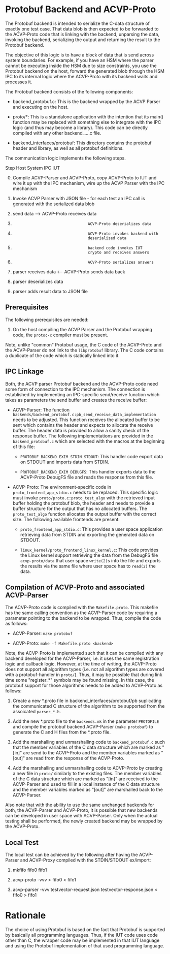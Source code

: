 # Protobuf Backend and ACVP-Proto

The Protobuf backend is intended to serialize the C-data structure of exactly one test case. That data blob is then expected to be forwarded to the ACVP-Proto code that is linking with the backend, unparsing the data, invoking the backend, serializing the output and returning the result to the Protobuf backend.

The objective of this logic is to have a block of data that is send across system boundaries. For example, if you have an HSM where the parser cannot be executing inside the HSM due to size constraints, you use the Protobuf backend on the host, forward the generated blob through the HSM IPC to its internal logic where the ACVP-Proto with its backend waits and processes it.

The Protobuf backend consists of the following components:

- backend_protobuf.c: This is the backend wrapped by the ACVP Parser and executing on the host.

- proto/*: This is a standalone application with the intention that its main() function may be replaced with something else to integrate with the IPC logic (and thus may become a library). This code can be directly compiled with any other backend_....c file.

- backend_interfaces/protobuf: This directory contains the protobuf header and library, as well as all protobuf definitions.

The communication logic implements the following steps.

Step  Host System                 IPC  IUT

0.    Compile ACVP-Parser and
      ACVP-Proto, copy ACVP-Proto
      to IUT and wire it up
      with the IPC mechanism,
      wire up the ACVP Parser
      with the IPC mechanism

1.    Invoke ACVP Parser with
      JSON file - for each test
      an IPC call is generated
      with the serialized
      data blob

2.    send data                   -->   ACVP-Proto receives data

3.                                      ACVP-Proto deserializes data

4.                                      ACVP-Proto invokes backend with
                                        deserialized data

5.                                      backend code invokes IUT
                                        crypto and receives answers

6.                                      ACVP-Proto serializes answers

7.    parser receives data        <--   ACVP-Proto sends data back

8.    parser deserializes data

9.    parser adds result data
      to JSON file

## Prerequisites

The following prerequisites are needed:

1. On the host compiling the ACVP Parser and the Protobuf wrapping code, the `protoc-c` compiler must be present.

Note, unlike "common" Protobuf usage, the C code of the ACVP-Proto and the ACVP-Parser do not link to the `libprotobuf` library. The C code contains a duplicate of the code which is statically linked into it.

## IPC Linkage

Both, the ACVP parser Protobuf backend and the ACVP-Proto code need some
form of connection to the IPC mechanism. The connection is established by implementing an IPC-specific send/receive function which takes as parameters the send buffer and creates the receive buffer:

* ACVP-Parser: The function `backends/backend_protobuf.c:pb_send_receive_data_implementation` needs to be adjusted. This function receives the allocated buffer to be sent which contains the header and expects to allocate the receive buffer. The header data is provided to allow a sanity check of the response buffer. The following implementations are provided in the `backend_protobuf.c` which are selected with the macros at the beginning of this file:

	- `PROTOBUF_BACKEND_EXIM_STDIN_STDOUT`: This handler code export data on STDOUT and imports data from STDIN.

	- `PROTOBUF_BACKEND_EXIM_DEBUGFS`: This handler exports data to the ACVP-Proto DebugFS file and reads the response from this file.

* ACVP-Proto: The environment-specific code in `proto_frontend_app_stdio.c` needs to be replaced. This specific logic must invoke `proto/proto.c:proto_test_algo` with the retrieved input buffer holding the protobuf blob, the header and needs to provide a buffer structure for the output that has no allocated buffers. The `proto_test_algo` function allocates the output buffer with the correct size. The following available frontends are present:

	- `proto_frontend_app_stdio.c`: This provides a user space application retrieving data from STDIN and exporting the generated data on STDOUT.

	- `linux_kernel/proto_frontend_linux_kernel.c`: This code provides the Linux kernel support retrieving the data from the DebugFS file `acvp-proto/data` that user space `write(2)`s into the file and exports the results via the same file where user space has to `read(2)` the data.

## Compilation of ACVP-Proto and associated ACVP-Parser

The ACVP-Proto code is compiled with the `Makefile.proto`. This makefile has the same calling convention as the ACVP-Parser code by requiring a parameter pointing to the backend to be wrapped. Thus, compile the code as follows:

* ACVP-Parser: `make protobuf`

* ACVP-Proto: `make -f Makefile.proto <backend>`

Note, the ACVP-Proto is implemented such that it can be compiled with any backend developed for the ACVP-Parser, i.e. it uses the same registration logic and callback logic. However, at the time of writing, the ACVP-Proto does not support all algorithm types (i.e. not all algorithm types are covered with a protobuf-handler in `proto/`). Thus, it may be possible that during link time some "register_*" symbols may be found missing. In this case, the protobuf support for those algorithms needs to be added to ACVP-Proto as follows:

1. Create a new *.proto file in backend_interfaces/protobuf/pb suplicating the communicated C structure of the algorithm to be supported from the assoicated `parser_*.h`.

2. Add the new *.proto file to the `backends.mk` in the parameter `PROTOFILE` and compile the protobuf backend ACVP-Parser (`make protobuf`) to generate the C and H files from the *.proto file.

3. Add the marshalling and unmarshalling code to `backend_protobuf.c` such that the member variables of the C data structure which are marked as "[in]" are send to the ACVP-Proto and the member variables marked as "[out]" are read from the response of the ACVP-Proto.

4. Add the marshalling and unmarshalling code to ACVP-Proto by creating a new file in `proto/` similarly to the existing files. The member variables of the C data structure which are marked as "[in]" are received to the ACVP-Parser and used to fill in a local instance of the C data structure and the member variables marked as "[out]" are marshalled back to the ACVP-Parser.

Also note that with the ability to use the same unchanged backends for both, the ACVP-Parser and ACVP-Proto, it is possible that new backends can be developed in user space with ACVP-Parser. Only when the actual testing shall be performed, the newly created backend may be wrapped by the ACVP-Proto.

## Local Test

The local test can be achieved by the following after having the ACVP-Parser and ACVP-Proxy compiled with the STDIN/STDOUT ex/import:

1. mkfifo fifo0 fifo1

2. acvp-proto -vvv > fifo0 < fifo1

3. acvp-parser -vvv testvector-request.json testvector-response.json < fifo0 > fifo1

# Rationale

The choice of using Protobuf is based on the fact that Protobuf is supported by basically all programming languages. Thus, if the IUT code uses code other than C, the wrapper code may be implemented in that IUT language and using the Protobuf implementation of that used programming language.
